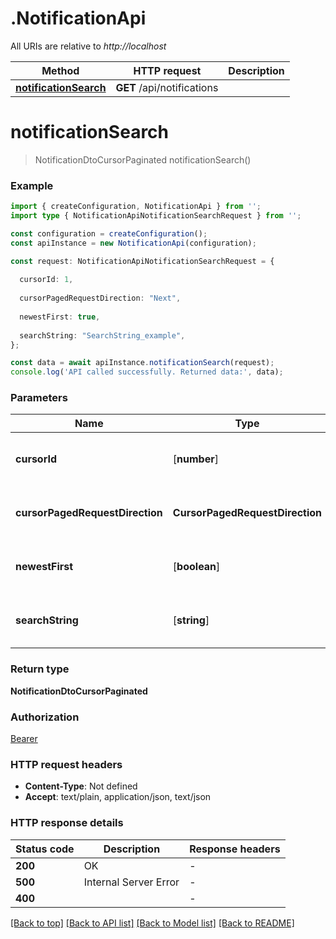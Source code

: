 # .NotificationApi

All URIs are relative to *http://localhost*

Method | HTTP request | Description
------------- | ------------- | -------------
[**notificationSearch**](NotificationApi.md#notificationSearch) | **GET** /api/notifications | 


# **notificationSearch**
> NotificationDtoCursorPaginated notificationSearch()


### Example


```typescript
import { createConfiguration, NotificationApi } from '';
import type { NotificationApiNotificationSearchRequest } from '';

const configuration = createConfiguration();
const apiInstance = new NotificationApi(configuration);

const request: NotificationApiNotificationSearchRequest = {
  
  cursorId: 1,
  
  cursorPagedRequestDirection: "Next",
  
  newestFirst: true,
  
  searchString: "SearchString_example",
};

const data = await apiInstance.notificationSearch(request);
console.log('API called successfully. Returned data:', data);
```


### Parameters

Name | Type | Description  | Notes
------------- | ------------- | ------------- | -------------
 **cursorId** | [**number**] |  | (optional) defaults to undefined
 **cursorPagedRequestDirection** | **CursorPagedRequestDirection** |  | (optional) defaults to undefined
 **newestFirst** | [**boolean**] |  | (optional) defaults to undefined
 **searchString** | [**string**] |  | (optional) defaults to undefined


### Return type

**NotificationDtoCursorPaginated**

### Authorization

[Bearer](README.md#Bearer)

### HTTP request headers

 - **Content-Type**: Not defined
 - **Accept**: text/plain, application/json, text/json


### HTTP response details
| Status code | Description | Response headers |
|-------------|-------------|------------------|
**200** | OK |  -  |
**500** | Internal Server Error |  -  |
**400** |  |  -  |

[[Back to top]](#) [[Back to API list]](README.md#documentation-for-api-endpoints) [[Back to Model list]](README.md#documentation-for-models) [[Back to README]](README.md)


